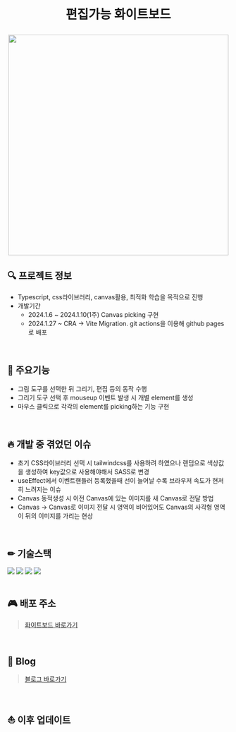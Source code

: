 # <p align="center">편집가능 화이트보드</p>

<p align="center"><img src="https://github.com/ohddang/whiteboard/assets/68732996/aaca76a5-3c7a-46e0-b0a0-87d209f2b23d" width="500" /></p>


## 🔍 프로젝트 정보
* Typescript, css라이브러리, canvas활용, 최적화 학습을 목적으로 진행  
* 개발기간
  * 2024.1.6 ~ 2024.1.10(1주) Canvas picking 구현
  * 2024.1.27 ~               CRA -> Vite Migration. git actions을 이용해 github pages로 배포  
<br/>

## 📖 주요기능
* 그림 도구를 선택한 뒤 그리기, 편집 등의 동작 수행  
* 그리기 도구 선택 후 mouseup 이벤트 발생 시 개별 element를 생성
* 마우스 클릭으로 각각의 element를 picking하는 기능 구현  
<br/>

## 🔥 개발 중 겪었던 이슈
* 초기 CSS라이브러리 선택 시 tailwindcss를 사용하려 하였으나 랜덤으로 색상값을 생성하여 key값으로 사용해야해서 SASS로 변경
* useEffect에서 이벤트핸들러 등록했을때 선이 늘어날 수록 브라우저 속도가 현저히 느려지는 이슈
* Canvas 동적생성 시 이전 Canvas에 있는 이미지를 새 Canvas로 전달 방법
* Canvas -> Canvas로 이미지 전달 시 영역이 비어있어도 Canvas의 사각형 영역이 뒤의 이미지를 가리는 현상  
<br/>

## ✏ 기술스택
<img src="https://img.shields.io/badge/typescript-F7DF1E?style=for-the-badge&logo=typescript&logoColor=black"> <img src="https://img.shields.io/badge/sass-cc6699?style=for-the-badge&logo=sass&logoColor=white"> <img src="https://img.shields.io/badge/react-black?style=for-the-badge&logo=react&logoColor=61DAFB"> <img src="https://img.shields.io/badge/vite-7f42c1?style=for-the-badge&logo=vite&logoColor=F7DF1E">  
<br/>

## 🎮 배포 주소
> [화이트보드 바로가기](https://ohddang.github.io/whiteboard/)  
<br/>

## 📝 Blog
>[블로그 바로가기](https://nth-challenge.tistory.com/category/React로%20화이트보드)  
<br/>

## ⛵ 이후 업데이트
